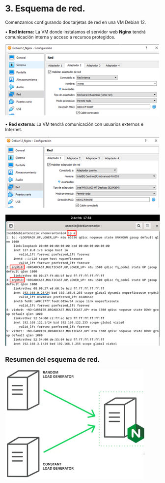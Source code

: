 # 3.	Esquema de red.
Comenzamos configurando dos tarjetas de red en una VM Debian 12.

•	**Red interna:** La VM donde instalamos el servidor web **Nginx** tendrá comunicación interna y acceso a recursos protegidos.

![Red Interna](Imagenes/3_Red_Interna_Servidor.PNG)

•	**Red externa:** La VM tendrá comunicación con usuarios externos e Internet.

![Red Externa](Imagenes/4_Red_Ext_Servidor.PNG)

![ip_servidor](Imagenes/5_ip_servidor.png)
## Resumen del esquema de red.
![Esquema_red](Imagenes/6_esquema_red.png)
